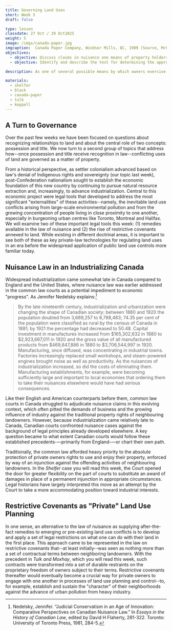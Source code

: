 ```yaml
---
title: Governing Land Uses
short: Week 5
draft: false

type: lesson
classdate: 27 Oct / 29 Oct2025
weight: 5
image: /imgs/canada-paper.jpg
imgcaption:  Canada Paper Company, Windsor Mills, QC, 1909 (Source, McCord Museum, Montreal).
objectives:
  - objective: Discuss claims in nuisance one means of property holders exercising their right to exclude.    
  - objective: Identify and describe the test for determining the appropriate remedy in nuisance, while critically assessing whether or not this test helps us to consistently resolve a heavily contested legal issue. 

description: As one of several possible means by which owners exercise their right to exclude others from their land, this week we examine the role of claims in nuisance and the challenging question of appropriate remedies. 

materials:
  - shelfer
  - black
  - canada-paper
  - tulk
  - keppell
---
```


## A Turn to Governance

Over the past few weeks we have been focused on questions about recognizing relationships to land and about the central role of two concepts: possession and title. We now turn to a second group of topics that address how--once possession and title receive recognition in law--conflicting uses of land are governed as a matter of property. 

From a historical perspective, as settler colonialism advanced based on law's denial of Indigenous rights and sovereignty (our topic last week), post-Confederation nationalism sought to establish the economic foundation of this new country by continuing to pursue natural resource extraction and, increasingly, to advance industrialization. Central to this economic project were legal tools that developed to address the most significant "externalities" of these activities--namely, the inevitable land use conflicts arising from large-scale environmental pollution and from the growing concentration of people living in close proximity to one another, especially in burgeoning urban centres like Toronto, Montreal and Halifax. We will examine two of these important legal tools this week: (1) remedies available in the law of nuisance and (2) the rise of restrictive covenants annexed to land. While existing in different doctrinal areas, it is important to see both of these as key private-law technologies for regulating land uses in an era before the widespread application of public land use controls more familiar today. 

## Nuisance Law in an Industrializing Canada

Widespread industrialization came somewhat late in Canada compared to England and the United States, where nuisance law was earlier addressed in the common law courts as a potential impediment to economic "progress". As Jennifer Nedelsky explains:[^nedelsky1981]

> By the late nineteenth century, industrialization and urbanization were changing the shape of Canadian society: between 1880 and 1920 the population doubled from 3,689,257 to 8,788,483; 74.35 per cent of the population were classified as rural by the census of Canada in 1881; by 1921 the percentage had decreased to 50.48. Capital investment in manufactures increased from $165,302,632 in 1880 to $2,923,667,011 in 1920 and the gross value of all manufactured products from $469,847,886 in 1880 to $3,706,544,997 in 1920. Manufacturing, once diffused, was concentrating in industrial towns. Factories increasingly replaced small workshops, and steam-powered engines brought noise as well as productivity. As the nuisances of industrialization increased, so did the costs of eliminating them. Manufacturing establishments, for example, were becoming sufficiently large and important to local economies that ordering them to take their nuisances elsewhere would have had serious consequences.

Like their English and American counterparts before them, common law courts in Canada struggled to adjudicate nuisance claims in this evolving context, which often pitted the demands of business and the growing influence of industry against the traditional property rights of neighbouring landowners. However, because industrialization came relatively late to Canada, Canadian courts confronted nuisance cases against the background of legal principles already developed elsewhere. A key question became to what extent Canadian courts would follow these established precedents-—primarily from England-—or chart their own path.

Traditionally, the common law afforded heavy priority to the absolute protection of private owners rights to use and enjoy their property, enforced by way of an injunction against the offending activities of neighbouring landowners. In the *Shelfer* case you will read this week, the Court opened the door for greater flexibility on the part of courts to substitute an award of damages in place of a permanent injunction in appropriate circumstances. Legal historians have largely interpreted this move as an attempt by the Court to take a more accommodating position toward industrial interests.

## Restrictive Covenants as "Private" Land Use Planning

In one sense, an alternative to the law of nuisance as supplying after-the-fact remedies to emerging or pre-existing land use conflicts is to develop and apply a set of legal restrictions on what one can do with their land in the first place. This approach came to be represented in the law on restrictive covenants that--at least initially--was seen as nothing more than a set of contractual terms between neighboring landowners. With the precedent in *Tulk and Moxhay*, which you will read this week, such contracts were transformed into a set of durable restraints on the proprietary freedom of owners subject to their terms. Restrictive covenants thereafter would eventually become a crucial way for private owners to engage with one another in processes of land use planning and control--to, for example, establish and sustain the "character" of their neighborhoods against the advance of urban pollution from heavy industry.  

[^nedelsky1981]: Nedelsky, Jennifer. “Judicial Conservatism in an Age of Innovation: Comparative Perspectives on Canadian Nuisance Law.” In *Essays in the History of Canadian Law*, edited by David H Flaherty, 281-322. Toronto: University of Toronto Press, 1981, 284-5.